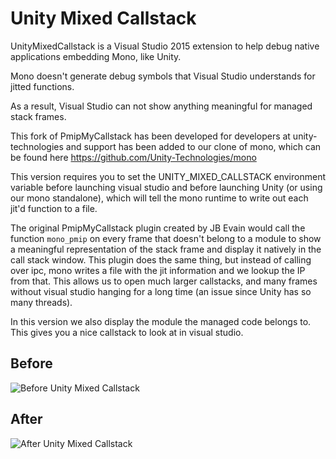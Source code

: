 Unity Mixed Callstack
=====

UnityMixedCallstack is a Visual Studio 2015 extension to help debug native applications embedding Mono, like Unity.

Mono doesn't generate debug symbols that Visual Studio understands for jitted functions.

As a result, Visual Studio can not show anything meaningful for managed stack frames.

This fork of PmipMyCallstack has been developed for developers at unity-technologies and support has been added to our clone of mono, which can be found here https://github.com/Unity-Technologies/mono

This version requires you to set the UNITY_MIXED_CALLSTACK environment variable before launching visual studio and before launching Unity (or using our mono standalone), which will tell the mono runtime to write out each jit'd function to a file.

The original PmipMyCallstack plugin created by JB Evain would call the function `mono_pmip` on every frame that doesn't belong to a module to show a meaningful representation of the stack frame and display it natively in the call stack window.  This plugin does the same thing, but instead of calling over ipc, mono writes a file with the jit information and we lookup the IP from that. This allows us to open much larger callstacks, and many frames without visual studio hanging for a long time (an issue since Unity has so many threads).

In this version we also display the module the managed code belongs to. This gives you a nice callstack to look at in visual studio.

## Before

![Before Unity Mixed Callstack](https://raw.githubusercontent.com/mderoy/UnityMixedCallstack/master/Images/csb.png)

## After

![After Unity Mixed Callstack](https://raw.githubusercontent.com/mderoy/UnityMixedCallstack/master/Images/cs.png)

